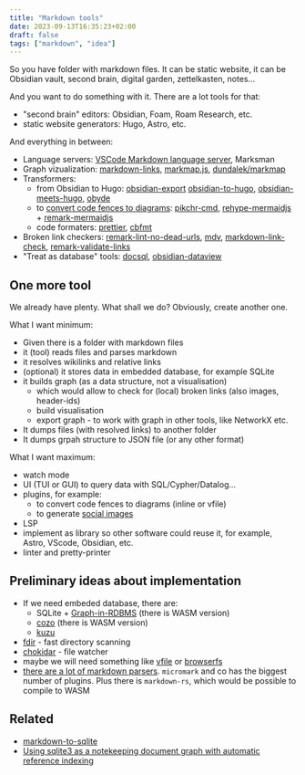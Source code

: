 ```yaml
---
title: "Markdown tools"
date: 2023-09-13T16:35:23+02:00
draft: false
tags: ["markdown", "idea"]
---
```


So you have folder with markdown files. It can be static website, it can be Obsidian vault, second brain, digital garden, zettelkasten, notes...

And you want to do something with it. There are a lot tools for that:

- "second brain" editors: Obsidian, Foam, Roam Research, etc.
- static website generators: Hugo, Astro, etc.

And everything in between:

- Language servers: [VSCode Markdown language server](https://github.com/microsoft/vscode/tree/main/extensions/markdown-language-features/server), Marksman
- Graph vizualization: [markdown-links](https://github.com/tchayen/markdown-links), [markmap.js](https://markmap.js.org/docs/packages--markmap-cli), [dundalek/markmap](https://github.com/dundalek/markmap)
- Transformers:
  - from Obsidian to Hugo: [obsidian-export](https://nick.groenen.me/projects/obsidian-export/) [obsidian-to-hugo](https://github.com/devidw/obsidian-to-hugo), [obsidian-meets-hugo](https://github.com/ukautz/obsidian-meets-hugo), [obyde](https://github.com/notkmhn/obyde)
  - to [convert code fences to diagrams](/posts/text-to-diagram/): [pikchr-cmd](https://github.com/zenomt/pikchr-cmd), [rehype-mermaidjs](https://github.com/remcohaszing/rehype-mermaidjs) + [remark-mermaidjs](https://github.com/remcohaszing/remark-mermaidjs)
  - code formaters: [prettier](https://prettier.io/), [cbfmt](https://github.com/lukas-reineke/cbfmt)
- Broken link checkers: [remark-lint-no-dead-urls](https://github.com/remarkjs/remark-lint-no-dead-urls), [mdv](https://github.com/Mermade/mdv), [markdown-link-check](https://github.com/tcort/markdown-link-check), [remark-validate-links](https://github.com/remarkjs/remark-validate-links)
- "Treat as database" tools: [docsql](https://github.com/peterbe/docsql), [obsidian-dataview](https://blacksmithgu.github.io/obsidian-dataview/)

## One more tool

We already have plenty. What shall we do? Obviously, create another one.

What I want minimum:

- Given there is a folder with markdown files
- it (tool) reads files and parses markdown
- it resolves wikilinks and relative links
- (optional) it stores data in embedded database, for example SQLite
- it builds graph (as a data structure, not a visualisation)
  - which would allow to check for (local) broken links (also images, header-ids)
  - build visualisation
  - export graph - to work with graph in other tools, like NetworkX etc.
- It dumps files (with resolved links) to another folder
- It dumps grpah structure to JSON file (or any other format)

What I want maximum:

- watch mode
- UI (TUI or GUI) to query data with SQL/Cypher/Datalog...
- plugins, for example:
  - to convert code fences to diagrams (inline or vfile)
  - to generate [social images](https://dev.to/ben/how-devto-dynamically-generates-social-images--2c2n)
- LSP
- implement as library so other software could reuse it, for example, Astro, VScode, Obsidian, etc.
- linter and pretty-printer

## Preliminary ideas about implementation

- If we need embeded database, there are:
  - SQLite + [Graph-in-RDBMS](https://graph.stereobooster.com/notes/Graph-in-RDBMS) (there is WASM version)
  - [cozo](https://github.com/cozodb/cozo) (there is WASM version)
  - [kuzu](https://kuzudb.com/)
- [fdir](https://www.npmjs.com/package/fdir) - fast directory scanning
- [chokidar](https://github.com/paulmillr/chokidar) - file watcher
- maybe we will need something like [vfile](https://github.com/vfile/vfile) or [browserfs](https://jvilk.com/browserfs/1.4.1/)
- [there are a lot of markdown parsers](/posts/markdown-parsers/). `micromark` and co has the biggest number of plugins. Plus there is `markdown-rs`, which would be possible to compile to WASM

## Related

- [markdown-to-sqlite](https://github.com/simonw/markdown-to-sqlite)
- [Using sqlite3 as a notekeeping document graph with automatic reference indexing](https://epilys.github.io/bibliothecula/notekeeping.html)

